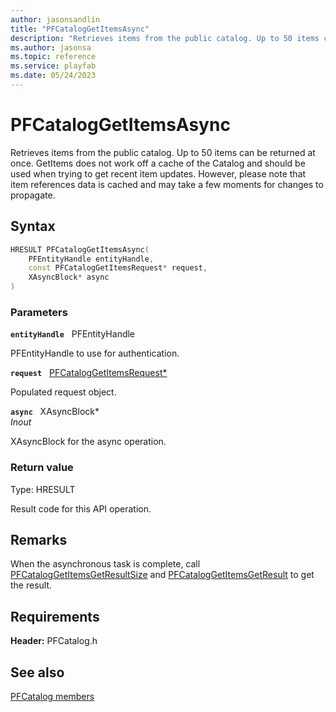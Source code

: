 ```yaml
---
author: jasonsandlin
title: "PFCatalogGetItemsAsync"
description: "Retrieves items from the public catalog. Up to 50 items can be returned at once. GetItems does not work off a cache of the Catalog and should be used when trying to get recent item updates. However, please note that item references data is cached and may take a few moments for changes to propagate."
ms.author: jasonsa
ms.topic: reference
ms.service: playfab
ms.date: 05/24/2023
---
```


# PFCatalogGetItemsAsync  

Retrieves items from the public catalog. Up to 50 items can be returned at once. GetItems does not work off a cache of the Catalog and should be used when trying to get recent item updates. However, please note that item references data is cached and may take a few moments for changes to propagate.  

## Syntax  
  
```cpp
HRESULT PFCatalogGetItemsAsync(  
    PFEntityHandle entityHandle,  
    const PFCatalogGetItemsRequest* request,  
    XAsyncBlock* async  
)  
```  
  
### Parameters  
  
**`entityHandle`** &nbsp; PFEntityHandle  
  
PFEntityHandle to use for authentication.  
  
**`request`** &nbsp; [PFCatalogGetItemsRequest*](../../pfcatalogtypes/structs/pfcataloggetitemsrequest.md)  
  
Populated request object.  
  
**`async`** &nbsp; XAsyncBlock*  
*_Inout_*  
  
XAsyncBlock for the async operation.  
  
  
### Return value
Type: HRESULT
  
Result code for this API operation.
  
## Remarks  
  
When the asynchronous task is complete, call [PFCatalogGetItemsGetResultSize](pfcataloggetitemsgetresultsize.md) and [PFCatalogGetItemsGetResult](pfcataloggetitemsgetresult.md) to get the result.
  
## Requirements  
  
**Header:** PFCatalog.h
  
## See also  
[PFCatalog members](../pfcatalog_members.md)  

  
  
